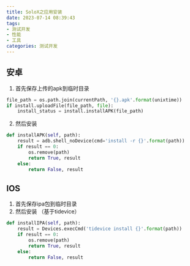 ```yaml
---
title: SoloX之应用安装
date: 2023-07-14 08:39:43
tags: 
- 测试开发 
- 性能 
- 工具
categories: 测试开发
---
```

## 安卓
1. 首先保存上传的apk到临时目录

```python
file_path = os.path.join(currentPath, '{}.apk'.format(unixtime))
if install.uploadFile(file_path, file):
    install_status = install.installAPK(file_path)
```

2. 然后安装

```python
def installAPK(self, path):
    result = adb.shell_noDevice(cmd='install -r {}'.format(path))
    if result == 0:
        os.remove(path)
        return True, result
    else:
        return False, result
```


## IOS

1. 首先保存ipa包到临时目录
2. 然后安装 （基于tidevice）

```python
def installIPA(self, path):
    result = Devices.execCmd('tidevice install {}'.format(path))
    if result == 0:
        os.remove(path)
        return True, result
    else:
        return False, result
